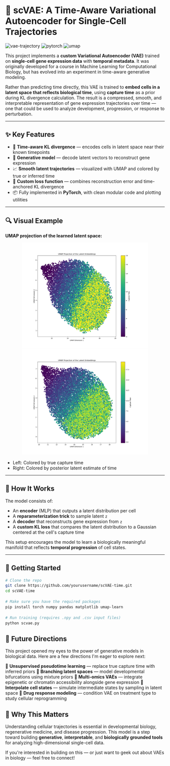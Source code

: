 # 🧬 scVAE: A Time-Aware Variational Autoencoder for Single-Cell Trajectories

![vae-trajectory](https://img.shields.io/badge/model-variational--autoencoder-brightgreen)
![pytorch](https://img.shields.io/badge/framework-pytorch-red)
![umap](https://img.shields.io/badge/visualization-UMAP-blue)

This project implements a **custom Variational Autoencoder (VAE)** trained on **single-cell gene expression data** with **temporal metadata**. It was originally developed for a course in Machine Learning for Computational Biology, but has evolved into an experiment in time-aware generative modeling.

Rather than predicting time directly, this VAE is trained to **embed cells in a latent space that reflects biological time**, using **capture time** as a prior during KL divergence calculation. The result is a compressed, smooth, and interpretable representation of gene expression trajectories over time — one that could be used to analyze development, progression, or response to perturbation.

---

## ✨ Key Features

- 🧠 **Time-aware KL divergence** — encodes cells in latent space near their known timepoints
- 🔁 **Generative model** — decode latent vectors to reconstruct gene expression
- 📈 **Smooth latent trajectories** — visualized with UMAP and colored by true or inferred time
- 🧪 **Custom loss function** — combines reconstruction error and time-anchored KL divergence
- 📦 Fully implemented in **PyTorch**, with clean modular code and plotting utilities

---

## 🔍 Visual Example

**UMAP projection of the learned latent space:**

<p align="center">
  <img src="UMAP_1.PNG" width="400"/>
  <img src="UMAP_2.PNG" width="400"/>
</p>

- Left: Colored by true capture time
- Right: Colored by posterior latent estimate of time

---

## 🧱 How It Works

The model consists of:

- An **encoder** (MLP) that outputs a latent distribution per cell
- A **reparameterization trick** to sample latent `z`
- A **decoder** that reconstructs gene expression from `z`
- A **custom KL loss** that compares the latent distribution to a Gaussian centered at the cell's capture time

This setup encourages the model to learn a biologically meaningful manifold that reflects **temporal progression** of cell states.

---

## 🚀 Getting Started

```bash
# Clone the repo
git clone https://github.com/yourusername/scVAE-time.git
cd scVAE-time

# Make sure you have the required packages
pip install torch numpy pandas matplotlib umap-learn

# Run training (requires .npy and .csv input files)
python scvae.py
```


## 🔮 Future Directions

This project opened my eyes to the power of generative models in biological data. Here are a few directions I'm eager to explore next:

🧭 **Unsupervised pseudotime learning** — replace true capture time with inferred priors
🌿 **Branching latent spaces** — model developmental bifurcations using mixture priors
🧬 **Multi-omics VAEs** — integrate epigenetic or chromatin accessibility alongside gene expression
🔁 **Interpolate cell states** — simulate intermediate states by sampling in latent space
🧪 **Drug response modeling** — condition VAE on treatment type to study cellular reprogramming

## 🧠 Why This Matters

Understanding cellular trajectories is essential in developmental biology, regenerative medicine, and disease progression. This model is a step toward building **generative**, **interpretable**, and **biologically grounded tools** for analyzing high-dimensional single-cell data.

If you're interested in building on this — or just want to geek out about VAEs in biology — feel free to connect!
